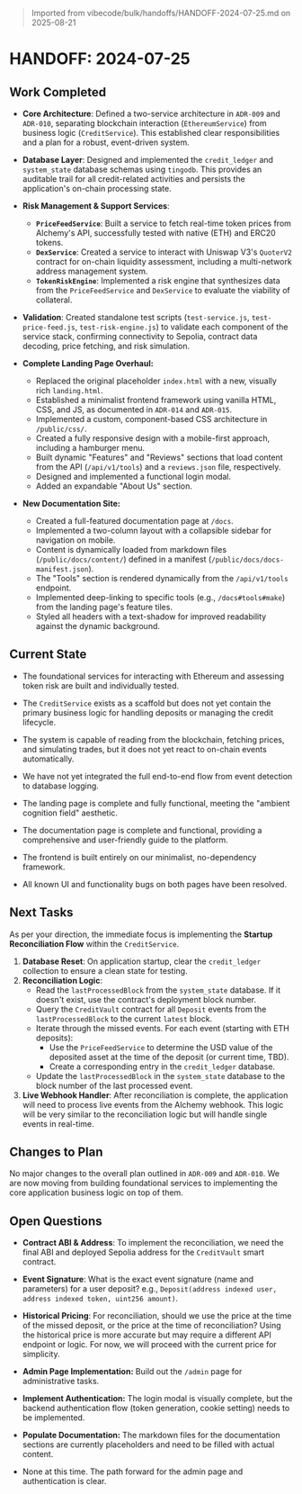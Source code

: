 > Imported from vibecode/bulk/handoffs/HANDOFF-2024-07-25.md on 2025-08-21

# HANDOFF: 2024-07-25

## Work Completed

*   **Core Architecture**: Defined a two-service architecture in `ADR-009` and `ADR-010`, separating blockchain interaction (`EthereumService`) from business logic (`CreditService`). This established clear responsibilities and a plan for a robust, event-driven system.
*   **Database Layer**: Designed and implemented the `credit_ledger` and `system_state` database schemas using `tingodb`. This provides an auditable trail for all credit-related activities and persists the application's on-chain processing state.
*   **Risk Management & Support Services**:
    *   **`PriceFeedService`**: Built a service to fetch real-time token prices from Alchemy's API, successfully tested with native (ETH) and ERC20 tokens.
    *   **`DexService`**: Created a service to interact with Uniswap V3's `QuoterV2` contract for on-chain liquidity assessment, including a multi-network address management system.
    *   **`TokenRiskEngine`**: Implemented a risk engine that synthesizes data from the `PriceFeedService` and `DexService` to evaluate the viability of collateral.
*   **Validation**: Created standalone test scripts (`test-service.js`, `test-price-feed.js`, `test-risk-engine.js`) to validate each component of the service stack, confirming connectivity to Sepolia, contract data decoding, price fetching, and risk simulation.

*   **Complete Landing Page Overhaul:**
    *   Replaced the original placeholder `index.html` with a new, visually rich `landing.html`.
    *   Established a minimalist frontend framework using vanilla HTML, CSS, and JS, as documented in `ADR-014` and `ADR-015`.
    *   Implemented a custom, component-based CSS architecture in `/public/css/`.
    *   Created a fully responsive design with a mobile-first approach, including a hamburger menu.
    *   Built dynamic "Features" and "Reviews" sections that load content from the API (`/api/v1/tools`) and a `reviews.json` file, respectively.
    *   Designed and implemented a functional login modal.
    *   Added an expandable "About Us" section.

*   **New Documentation Site:**
    *   Created a full-featured documentation page at `/docs`.
    *   Implemented a two-column layout with a collapsible sidebar for navigation on mobile.
    *   Content is dynamically loaded from markdown files (`/public/docs/content/`) defined in a manifest (`/public/docs/docs-manifest.json`).
    *   The "Tools" section is rendered dynamically from the `/api/v1/tools` endpoint.
    *   Implemented deep-linking to specific tools (e.g., `/docs#tools#make`) from the landing page's feature tiles.
    *   Styled all headers with a text-shadow for improved readability against the dynamic background.

## Current State

*   The foundational services for interacting with Ethereum and assessing token risk are built and individually tested.
*   The `CreditService` exists as a scaffold but does not yet contain the primary business logic for handling deposits or managing the credit lifecycle.
*   The system is capable of reading from the blockchain, fetching prices, and simulating trades, but it does not yet react to on-chain events automatically.
*   We have not yet integrated the full end-to-end flow from event detection to database logging.

*   The landing page is complete and fully functional, meeting the "ambient cognition field" aesthetic.
*   The documentation page is complete and functional, providing a comprehensive and user-friendly guide to the platform.
*   The frontend is built entirely on our minimalist, no-dependency framework.
*   All known UI and functionality bugs on both pages have been resolved.

## Next Tasks

As per your direction, the immediate focus is implementing the **Startup Reconciliation Flow** within the `CreditService`.

1.  **Database Reset**: On application startup, clear the `credit_ledger` collection to ensure a clean state for testing.
2.  **Reconciliation Logic**:
    *   Read the `lastProcessedBlock` from the `system_state` database. If it doesn't exist, use the contract's deployment block number.
    *   Query the `CreditVault` contract for all `Deposit` events from the `lastProcessedBlock` to the current `latest` block.
    *   Iterate through the missed events. For each event (starting with ETH deposits):
        *   Use the `PriceFeedService` to determine the USD value of the deposited asset at the time of the deposit (or current time, TBD).
        *   Create a corresponding entry in the `credit_ledger` database.
    *   Update the `lastProcessedBlock` in the `system_state` database to the block number of the last processed event.
3.  **Live Webhook Handler**: After reconciliation is complete, the application will need to process live events from the Alchemy webhook. This logic will be very similar to the reconciliation logic but will handle single events in real-time.

## Changes to Plan

No major changes to the overall plan outlined in `ADR-009` and `ADR-010`. We are now moving from building foundational services to implementing the core application business logic on top of them.

## Open Questions

*   **Contract ABI & Address**: To implement the reconciliation, we need the final ABI and deployed Sepolia address for the `CreditVault` smart contract.
*   **Event Signature**: What is the exact event signature (name and parameters) for a user deposit? e.g., `Deposit(address indexed user, address indexed token, uint256 amount)`.
*   **Historical Pricing**: For reconciliation, should we use the price at the time of the missed deposit, or the price at the time of reconciliation? Using the historical price is more accurate but may require a different API endpoint or logic. For now, we will proceed with the current price for simplicity.

*   **Admin Page Implementation:** Build out the `/admin` page for administrative tasks.
*   **Implement Authentication:** The login modal is visually complete, but the backend authentication flow (token generation, cookie setting) needs to be implemented.
*   **Populate Documentation:** The markdown files for the documentation sections are currently placeholders and need to be filled with actual content.

*   None at this time. The path forward for the admin page and authentication is clear. 